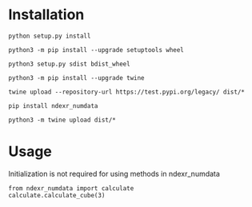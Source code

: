 # Installation

```
python setup.py install
```

```
python3 -m pip install --upgrade setuptools wheel
```

```
python3 setup.py sdist bdist_wheel
```

```
python3 -m pip install --upgrade twine
```

```
twine upload --repository-url https://test.pypi.org/legacy/ dist/*
```
```
pip install ndexr_numdata
```

```
python3 -m twine upload dist/*
```

# Usage

Initialization is not required for using methods in ndexr_numdata
```
from ndexr_numdata import calculate
calculate.calculate_cube(3)
```
